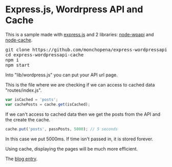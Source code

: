 
# Express.js, Wordrpress API and Cache

This is a sample made with [express.js][express.js] and 2 libraries: [node-wpapi][node-wpapi] and [node-cache][node-cache].

<pre>
git clone https://github.com/monchopena/express-wordpressapi-cache
cd express-wordpressapi-cache
npm i
npm start
</pre>

Into "lib/wordpress.js" you can put your API url page.

This is the file where we are checking if we can access to cached data "routes/index.js".

```javascript
var isCached = 'posts';
var cachePosts = cache.get(isCached);
```

If we can't access to cached data then we get the posts from the API and the create the cache.

```javascript
cache.put('posts', passPosts, 5000); // 5 seconds
```

In this case we put 5000ms. If time isn't passed in, it is stored forever.

Using cache, displaying the pages will be much more efficient.

The [blog entry][blog-entry].

[express.js]: http://expressjs.com/
[node-wpapi]: https://github.com/WP-API/node-wpapi
[node-cache]: https://github.com/ptarjan/node-cache
[repository]: https://github.com/monchopena/express-wordpressapi-cache
[blog-entry]: http://www.bdunk.com/express-wordpressapi-cache